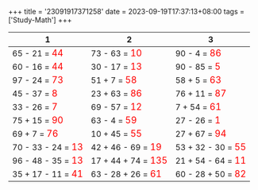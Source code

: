 +++ 
title = '23091917371258' 
date = 2023-09-19T17:37:13+08:00 
tags = ['Study-Math'] 
+++ 

1 | 2 | 3 
-- | -- | -- 
65 - 21 = <font color=red size=4>44</font> | 73 - 63 = <font color=red size=4>10</font> | 90 - 4 = <font color=red size=4>86</font> 
60 - 16 = <font color=red size=4>44</font> | 30 - 17 = <font color=red size=4>13</font> | 90 - 85 = <font color=red size=4>5</font> 
97 - 24 = <font color=red size=4>73</font> | 51 + 7 = <font color=red size=4>58</font> | 58 + 5 = <font color=red size=4>63</font> 
45 - 37 = <font color=red size=4>8</font> | 23 + 63 = <font color=red size=4>86</font> | 76 + 11 = <font color=red size=4>87</font> 
33 - 26 = <font color=red size=4>7</font> | 69 - 57 = <font color=red size=4>12</font> | 7 + 54 = <font color=red size=4>61</font> 
75 + 15 = <font color=red size=4>90</font> | 63 - 4 = <font color=red size=4>59</font> | 27 - 26 = <font color=red size=4>1</font> 
69 + 7 = <font color=red size=4>76</font> | 10 + 45 = <font color=red size=4>55</font> | 27 + 67 = <font color=red size=4>94</font> 
70 - 33 - 24 = <font color=red size=4>13</font> | 42 + 46 - 69 = <font color=red size=4>19</font> | 53 + 32 - 30 = <font color=red size=4>55</font> 
96 - 48 - 35 = <font color=red size=4>13</font> | 17 + 44 + 74 = <font color=red size=4>135</font> | 21 + 54 - 64 = <font color=red size=4>11</font> 
35 + 17 - 11 = <font color=red size=4>41</font> | 63 - 28 + 26 = <font color=red size=4>61</font> | 60 - 28 + 50 = <font color=red size=4>82</font> 

